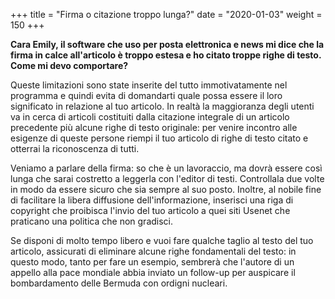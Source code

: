 +++
title = "Firma o citazione troppo lunga?"
date = "2020-01-03"
weight = 150
+++

__Cara Emily, il software che uso per posta elettronica e news mi dice che la firma in calce all'articolo è troppo estesa e ho citato troppe righe di testo. Come mi devo comportare?__

Queste limitazioni sono state inserite del tutto immotivatamente nel programma e quindi evita di domandarti quale possa essere il loro significato in relazione al tuo articolo. In realtà la maggioranza degli utenti va in cerca di articoli costituiti dalla citazione integrale di un articolo precedente più alcune righe di testo originale: per venire incontro alle esigenze di queste persone riempi il tuo articolo di righe di testo citato e otterrai la riconoscenza di tutti.

Veniamo a parlare della firma: so che è un lavoraccio, ma dovrà essere così lunga che sarai costretto a leggerla con l'editor di testi. Controllala due volte in modo da essere sicuro che sia sempre al suo posto. Inoltre, al nobile fine di facilitare la libera diffusione dell'informazione, inserisci una riga di copyright che proibisca l'invio del tuo articolo a quei siti Usenet che praticano una politica che non gradisci.

Se disponi di molto tempo libero e vuoi fare qualche taglio al testo del tuo articolo, assicurati di eliminare alcune righe fondamentali del testo: in questo modo, tanto per fare un esempio, sembrerà che l'autore di un appello alla pace mondiale abbia inviato un follow-up per auspicare il bombardamento delle Bermuda con ordigni nucleari.
